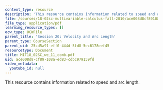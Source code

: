 ```yaml
---
content_type: resource
description: 'This resource contains information related to speed and arc length. '
file: /courses/18-02sc-multivariable-calculus-fall-2010/ace008d8cf89108aed83cdbc979159fd_MIT18_02SC_we_11_comb.pdf
file_type: application/pdf
learning_resource_types: []
ocw_type: OCWFile
parent_title: 'Session 20: Velocity and Arc Length'
parent_type: CourseSection
parent_uid: 25cd5a91-eff0-444d-5fd8-5ec6178eef45
resourcetype: Document
title: MIT18_02SC_we_11_comb.pdf
uid: ace008d8-cf89-108a-ed83-cdbc979159fd
video_metadata:
  youtube_id: null
---
```

This resource contains information related to speed and arc length. 

